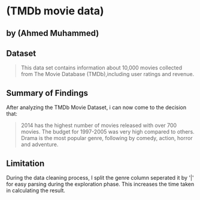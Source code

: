 # (TMDb movie data)
## by (Ahmed Muhammed)


## Dataset

> This data set contains information about 10,000 movies collected from The Movie Database (TMDb),including user ratings and revenue.

## Summary of Findings

After analyzing the TMDb Movie Dataset, i can now come to the decision that:

> 2014 has the highest number of movies released with over 700 movies.
>The budget for 1997-2005 was very high compared to others.
>Drama is the most popular genre, following by comedy, action, horror and adventure.


## Limitation

During the data cleaning process, I split the genre column seperated it by '|' for easy parsing during the exploration phase. This increases the time taken in calculating the result.